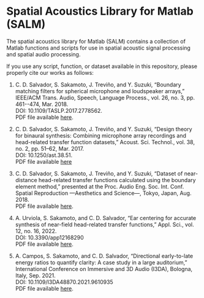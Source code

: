 # Spatial Acoustics Library for Matlab (SALM)
The spatial acoustics library for Matlab (SALM) contains a collection of Matlab functions and scripts for use in spatial acoustic signal processing and spatial audio processing.

If you use any script, function, or dataset available in this repository, please properly cite our works as follows:

1. C. D. Salvador, S. Sakamoto, J. Treviño, and Y. Suzuki, “Boundary matching filters for spherical microphone and loudspeaker arrays,” IEEE/ACM Trans. Audio, Speech, Language Process., vol. 26, no. 3, pp. 461--474, Mar. 2018.<br/>
DOI: 10.1109/TASLP.2017.2778562.<br/>
PDF file available [here](https://cesardsalvador.github.io/doc/Salvador2017BoundaryMatchingFiltersForSphericalArrays.pdf).

2. C. D. Salvador, S. Sakamoto, J. Treviño, and Y. Suzuki, “Design theory for binaural synthesis: Combining microphone array recordings and head-related transfer function datasets,” Acoust. Sci. Technol., vol. 38, no. 2, pp. 51–62, Mar. 2017.<br/>
DOI: 10.1250/ast.38.51.<br/>
PDF file available [here](https://cesardsalvador.github.io/doc/Salvador2017BinauralSynthesisDesignTheory.pdf)

3. C. D. Salvador, S. Sakamoto, J. Treviño, and Y. Suzuki, “Dataset of near-distance head-related transfer functions calculated using the boundary element method,” presented at the Proc. Audio Eng. Soc. Int. Conf. Spatial Reproduction —Aesthetics and Science—, Tokyo, Japan, Aug. 2018.<br/>
PDF file available [here](https://cesardsalvador.github.io/doc/Salvador2018NearDistanceHRTFDataset.pdf).

4. A. Urviola, S. Sakamoto, and C. D. Salvador, “Ear centering for accurate synthesis of near-field head-related transfer functions,” Appl. Sci., vol. 12, no. 16, 2022. <br/>
DOI: 10.3390/app12168290 <br/>
PDF file available [here](https://cesardsalvador.github.io/doc/Urviola2022EarCenteringForNearFieldHRTF.pdf).

5. A. Campos, S. Sakamoto, and C. D. Salvador, “Directional early-to-late energy ratios to quantify clarity: A case study in a large auditorium,” International Conference on Immersive and 3D Audio (I3DA), Bologna, Italy, Sep. 2021. <br/>
DOI: 10.1109/I3DA48870.2021.9610935 <br/>
PDF file available [here](https://cesardsalvador.github.io/doc/Campos2021DirectionalClarityInLargeAuditorium.pdf).
